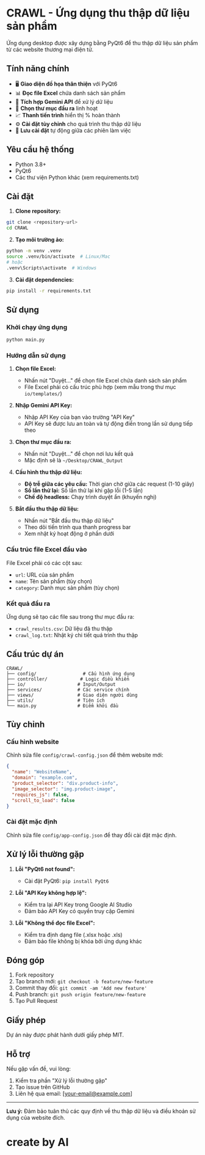 # CRAWL - Ứng dụng thu thập dữ liệu sản phẩm

Ứng dụng desktop được xây dựng bằng PyQt6 để thu thập dữ liệu sản phẩm từ các website thương mại điện tử.

## Tính năng chính

- 🖥️ **Giao diện đồ họa thân thiện** với PyQt6
- 📊 **Đọc file Excel** chứa danh sách sản phẩm
- 🔑 **Tích hợp Gemini API** để xử lý dữ liệu
- 📁 **Chọn thư mục đầu ra** linh hoạt
- 📈 **Thanh tiến trình** hiển thị % hoàn thành
- ⚙️ **Cài đặt tùy chỉnh** cho quá trình thu thập dữ liệu
- 💾 **Lưu cài đặt** tự động giữa các phiên làm việc

## Yêu cầu hệ thống

- Python 3.8+
- PyQt6
- Các thư viện Python khác (xem requirements.txt)

## Cài đặt

1. **Clone repository:**
```bash
git clone <repository-url>
cd CRAWL
```

2. **Tạo môi trường ảo:**
```bash
python -m venv .venv
source .venv/bin/activate  # Linux/Mac
# hoặc
.venv\Scripts\activate  # Windows
```

3. **Cài đặt dependencies:**
```bash
pip install -r requirements.txt
```

## Sử dụng

### Khởi chạy ứng dụng

```bash
python main.py
```

### Hướng dẫn sử dụng

1. **Chọn file Excel:**
   - Nhấn nút "Duyệt..." để chọn file Excel chứa danh sách sản phẩm
   - File Excel phải có cấu trúc phù hợp (xem mẫu trong thư mục `io/templates/`)

2. **Nhập Gemini API Key:**
   - Nhập API Key của bạn vào trường "API Key"
   - API Key sẽ được lưu an toàn và tự động điền trong lần sử dụng tiếp theo

3. **Chọn thư mục đầu ra:**
   - Nhấn nút "Duyệt..." để chọn nơi lưu kết quả
   - Mặc định sẽ là `~/Desktop/CRAWL_Output`

4. **Cấu hình thu thập dữ liệu:**
   - **Độ trễ giữa các yêu cầu:** Thời gian chờ giữa các request (1-10 giây)
   - **Số lần thử lại:** Số lần thử lại khi gặp lỗi (1-5 lần)
   - **Chế độ headless:** Chạy trình duyệt ẩn (khuyến nghị)

5. **Bắt đầu thu thập dữ liệu:**
   - Nhấn nút "Bắt đầu thu thập dữ liệu"
   - Theo dõi tiến trình qua thanh progress bar
   - Xem nhật ký hoạt động ở phần dưới

### Cấu trúc file Excel đầu vào

File Excel phải có các cột sau:
- `url`: URL của sản phẩm
- `name`: Tên sản phẩm (tùy chọn)
- `category`: Danh mục sản phẩm (tùy chọn)

### Kết quả đầu ra

Ứng dụng sẽ tạo các file sau trong thư mục đầu ra:
- `crawl_results.csv`: Dữ liệu đã thu thập
- `crawl_log.txt`: Nhật ký chi tiết quá trình thu thập

## Cấu trúc dự án

```
CRAWL/
├── config/                 # Cấu hình ứng dụng
├── controller/            # Logic điều khiển
├── io/                   # Input/Output
├── services/             # Các service chính
├── views/                # Giao diện người dùng
├── utils/                # Tiện ích
└── main.py               # Điểm khởi đầu
```

## Tùy chỉnh

### Cấu hình website

Chỉnh sửa file `config/crawl-config.json` để thêm website mới:

```json
{
  "name": "WebsiteName",
  "domain": "example.com",
  "product_selector": "div.product-info",
  "image_selector": "img.product-image",
  "requires_js": false,
  "scroll_to_load": false
}
```

### Cài đặt mặc định

Chỉnh sửa file `config/app-config.json` để thay đổi cài đặt mặc định.

## Xử lý lỗi thường gặp

1. **Lỗi "PyQt6 not found":**
   - Cài đặt PyQt6: `pip install PyQt6`

2. **Lỗi "API Key không hợp lệ":**
   - Kiểm tra lại API Key trong Google AI Studio
   - Đảm bảo API Key có quyền truy cập Gemini

3. **Lỗi "Không thể đọc file Excel":**
   - Kiểm tra định dạng file (.xlsx hoặc .xls)
   - Đảm bảo file không bị khóa bởi ứng dụng khác

## Đóng góp

1. Fork repository
2. Tạo branch mới: `git checkout -b feature/new-feature`
3. Commit thay đổi: `git commit -am 'Add new feature'`
4. Push branch: `git push origin feature/new-feature`
5. Tạo Pull Request

## Giấy phép

Dự án này được phát hành dưới giấy phép MIT.

## Hỗ trợ

Nếu gặp vấn đề, vui lòng:
1. Kiểm tra phần "Xử lý lỗi thường gặp"
2. Tạo issue trên GitHub
3. Liên hệ qua email: [your-email@example.com]

---

**Lưu ý:** Đảm bảo tuân thủ các quy định về thu thập dữ liệu và điều khoản sử dụng của website đích.
# create by AI
